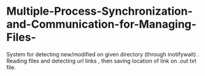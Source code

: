 # Multiple-Process-Synchronization-and-Communication-for-Managing-Files-
System for detecting new/modified on given directory (through inotifywait) . Reading files and detecting url links , then saving location of link on .out txt file.
